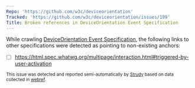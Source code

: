 ```yaml
---
Repo: 'https://github.com/w3c/deviceorientation'
Tracked: 'https://github.com/w3c/deviceorientation/issues/109'
Title: Broken references in DeviceOrientation Event Specification
---
```


While crawling [DeviceOrientation Event Specification](https://w3c.github.io/deviceorientation/), the following links to other specifications were detected as pointing to non-existing anchors:
* [ ] https://html.spec.whatwg.org/multipage/interaction.html#triggered-by-user-activation

<sub>This issue was detected and reported semi-automatically by [Strudy](https://github.com/w3c/strudy/) based on data collected in [webref](https://github.com/w3c/webref/).</sub>
